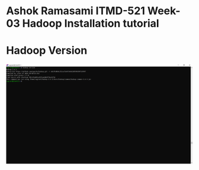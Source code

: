 # Ashok Ramasami ITMD-521 Week-03 Hadoop Installation tutorial

# Hadoop Version

![Hadoop_version](images/Hadoop_Version.PNG)
